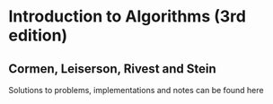 # Introduction to Algorithms (3rd edition)
## Cormen, Leiserson, Rivest and Stein

Solutions to problems, implementations and notes can be found here
